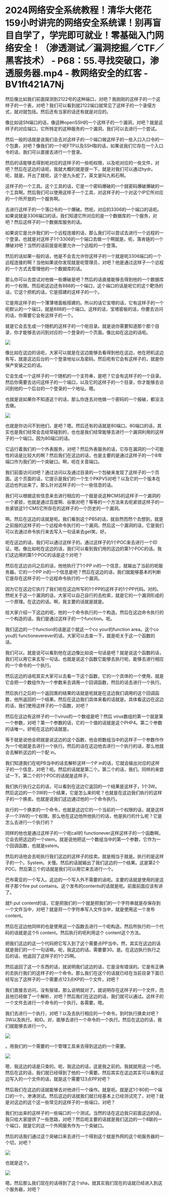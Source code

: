 # 2024网络安全系统教程！清华大佬花159小时讲完的网络安全系统课！别再盲目自学了，学完即可就业！零基础入门网络安全！（渗透测试／漏洞挖掘／CTF／黑客技术） - P68：55.寻找突破口，渗透服务器.mp4 - 教网络安全的红客 - BV1ft421A7Nj

然后像比如我们前面探测到2122号的这种端口，对吧？我刚刚的这样子的一个这样子的一个表，对吧？我们可以看到就2122端口就常见了这样子的一个录侵方式，就对就包括。然后还有当家的话还有就是对应的。

像比如说SN端口的话，像这种openSSH的一个这样子的一个漏洞，对吧？就是这样子的对应端口，它所特定的这种服务的一个漏洞，我们可以去进行一个尝试。

然后一般的话就是说我们会去对这样子的一个端口做这样子的一些入口入口令的一个包裹，对吧？像我们的一个呃FTP以及SSH取的话，如果说我们它存在一个入口令的话，我们可以直接去进行一个登录。

然后的话能够去得到呃对应的这样子的一些呃权限，以及呃对应的一些文件，对吧？然后在这边的话呃，我就大概的就是提一下，就是对我们可以通过hydr。呃，就是。开出了就呃，这个是九头蛇了。英文是叫九和石啊。

这样子的一个工具。这个工具的话，它是一个密码爆破的一个就密码爆破爆破的一个工具啊。然后我们可以使用这样子一个工具，对这样子的一个对这个IP它所对应的一个所开放的一个服务啊。

去进行这样子的一个落口令的一个爆破。然呃，对应的3306的一个端口的话呃。如果说就是3306端口的话，我们知道它所对应的是一个数据库的一个服务，对吧？然后这样子的一个数据库服务的话。

如果说它是允许我们的一个远程连接的话，那么我们可以尝试去进行一个远程的一个登录。也就是对这样子1个3306的一个端口去做一个啊就是。呃，落肯链的一个爆破对吧？当然的话前提是呃要允许一个远程的一个登落。

然后的话如果一般的话，他是不会去允许你这样子的一个就是呃3306端口的一个远程连接的啊？当他如果说你发现就是呃管理员，对吧？他是通过这样子一个远程的一个方式去管理他的一个数据库的话。

那么你可以去尝试对他做一些爆破是吧？然后的话直接能够去得到他的一个数据库的一个权限。然后呃这边还有888的一个端口，这个端口的话是呃它的这个靶场的话，它这个把机的话，它是搭建的这样子的一个。

它是用这样子的一个薄薄塔面板搭建的。所以的话它宝塔的话，它有这样子的一个呃默认的一个端口，就是888的一个端口。这样的话，宝塔密板的话，你要去访问的话，你需要它会有这样子的一个。

就是它会去生成一个随机的这样子的一个呃目录。就是说你需要知道那个那个目录，你才能够去访问到对应的一个登录的一个页面。像比如在这边的话呃。



![](img/43c503484e3debe0b4abeb82cb49566b_1.png)

像比如在这边的话呃，大家可以就是在这边能够去看得到他在这边，他在把机这边有写，就是这边后台的一个登录地址以及密码。然后呃有它会有这样子的，就是你保产安装之后的话。

它会生成一个这样子的一个随机的一个支符串，是吧？它会有这样子的一个目录。然后你需要去访问这样子的一个端口，以及它的这样子的一个目录，你才能够去访问到他的一个后台的一个登录的一个地址。嗯。

也就是说如果你不知道这个的话，那么你连去对他做一个密码的一个报破，都没法去做。

![](img/43c503484e3debe0b4abeb82cb49566b_3.png)

也就是你访问不到他们，是吧？嗯。然后还有的话就是80端口。80端口的话，其实也是我们经常会去经常碰到的，也也是我们经常能够去进行一个漏洞利用的这样子的一个端口。因为80端口的话。

它运行着我们的一个外表服务，对吧？然后外表服务的话，它存在漏洞的一个可能性的话是比较大的啊？然后我们在这边的话，也是主要的是通过这样子的一个8年端口作为我们的一个突破口。啊，呃在关音端口。

我们前面访问对吧？通过访问以及通过目录的一个包破来发现了这样子的一个页面。这个页面的话，它提示是我们的一个生个PKPV5对吧？以及它的一个版本在这边也列出来了。那么针对这样子的一个一些信息的话。

我们可以根据这些信息来去进行相应的一个就是说这种CMS的这样子一个漏洞的一个紧锁，也就是通过百度啊、谷歌对吧？等等的一个方法来去呃紧锁这样子的一些紧锁这1个CMS它所存在的这样子的一个历史的一个漏洞。

啊。然后在这边的话就是呃。我们看到这个PB5的话，就自然而然个去想到，就是之前报的这样子的一个远程命令执行的一个漏洞。然后这一个漏洞的话，它是我们可以去通过命令执行来去写入一句话来去get笑。好。

呃在这边的话，我们可以通过这样子的。通过这样子的1个POC来去进行一个印证。嗯。像比如呃在这边的话，我们可以看到我们用的这边的第1个POC的话。我们这边用的第1个POC的话是这个对吧？

然后在这边访问之后的话，他他执行了1个PP in的一个信息，就输出了当前的呃服务器。它的一个PP in的一个信息是吧？然后在这边的话，我们就能够基本的判断它是存在这样子的一个远程命令执行的一个漏洞。

因为它在这边它执行了我们呃在这边所写的1个PP的这样子的1个PP代码。对的。然呃关于这一个漏洞的话，大家可以自己自行的去检索，就是它的一个漏洞形成的一个原理。在这边的话。啊，我主要的话就是就是。

给大家介绍一下这边的呃，他的一个命令执行的一个构造。然后在这边命令执行的一个构造的话，我们是通过这样子的一个function。呃。

我们这边的一个function的话是这个就这一个co your的function area。这个co you的 functioneverever的话，大家可以去查一下，就是呃关于这一个函数的话。

我们可以。就是说可以看到他在这边像比如说一句话是吧？就是说这个函数的话，我们可以用它来去写一句话。也就是说这个函数它能够去执行呃，能够去进行相应的一个命令的一个执行。

然后这边的话呃其实大家可以去看一下这个函数，它的一个具体的一个使用，就是它会把一个数组作为一个参数来去调用一个回调函数，然后的话去进行一个执行。

然后执行之后的一个返回类的结果的话就是呃就是在这边我们调用的这个回调函数，他所返回的一个结果。然后在这边我们具体来看的话就是。具体看这边在这边的话，我们使用这样子的一个函数，对吧？

然后在这边有这样子的一个virus的一个数组是吧？然后 virus数组的第一个就是第一个参数，对吧？第一个参数的话，它的一个值的话就是这个PHP4。第二个参数的话唯一。好呃在这边的话就是。

等于就是说他会把就是说这边的这个函数，他会把数组当中的这样子一个参数作作为一个呃就是去进行一个执行。然后的话在这边他去进行一个执行的话，那么他就会去解析这边的一个配 in。

我们知道我们在呃PB当中的话去解析这样一个P in的话，它就会输出对应的这样子的一个信息，对吧？呃。然后的话就是第二个。第二个的话，我们。同样的来尝试一下。第二个的1个POC的话就是这样子。

我们执行执行之后的话，可以看到在这边它返回的一个结果是这样子，1个3W。然后这边的一个3W的一个结果，它是怎么来的呢？也就是在这边我们执行的这样子的一个换卖。也就是说我们这边通过他的一个命令执行。

执行的一个换卖的一个命令，也就是这边它的一个当前的一个权限的话，就是这样子一个3W的一个权限。那么他在这边他所他执行的话，他是执行的什么呢？它是怎么去进行一个执行的？

同样的他也是通过这样子的一个呃call的 functionever这样这样子的一个函数啊，它会去把这边的一个stem。就是说他把这一个数组当中的第一个参数，它作为一个回调函数，也就是sstem。

然后的话他会去呃执行我们这边的这样子的挂卖。就是相当于就是。执行的是这样子的一个。System。关慢。然后的话就输出了我们这边的一个结果。这是第2个POC。然后第三个的话就是我们可以用它来去进行一个。

巴布需亚的一个写入。这边的一个写入外不需要的话呃。主要的话就是使用的是这样子那个fire put contains。这个发布的contents的话就是呃。前面前面应该有讲了。

就fi put content的话，它是把我们的一个就是把我们的一个字符串就是存保存到一个文件当中，对吧？就是将一个字符串写入文件当中，就是使用这一个发布 content。

然后在这边他同样的也是使用这一个函数去进行一个呃构造。然后所执行的一个代码的话就是这个fi content。然后执行的呃利用这个 content这个方法。

把我们这边的这一个代码把它写入到了这个需要点PP当中。然，其实在这边的话就是我们的一个一句话嘛。呃，我这边的话。需要要30。是。在这边执行执行之后的话，他返回了这样子的1个25啊。

然后返回了这一个东西的话，就说明我们这边的话，它是没有错误的。它是有正确的去执行我们的这样子的一个命令。那么我们在这个的话就已经在当前目录下面已经写出了这样子的一个需要点123点KP的一个文件，对吧？

我们直接去访问，没有报错，那么说明就对了。就说明存在这样子的一个文件，而且他已经做了一个解析，对吧？然后我们在这边的话，我们就可以通过。这样子的一个文件去进行一个命令的一个执行。各需要。嗯。

我们去进行一个执行，对吧？以及去执行相应的一个命令。到时执行换卖对吧？3W以及执行。和ID。对，能够去进行一个命令的一个执行。然后在这边的话，我们就能够去进行一个。



![](img/43c503484e3debe0b4abeb82cb49566b_5.png)

。用我们的一个需要的一个管理工具来去得到这边的一个需要。

![](img/43c503484e3debe0b4abeb82cb49566b_7.png)

嗯，我这边的话是只查的。呃，我这边的话，这是我之前的。我就就用这一个吧。然后在这的话，我们就已经得到了他的一个需要。然后其实在这边其实可以看到这边写入的一个文件的话，就是这个需要123点PP对吧？

然后我们在这边的话就能够去对他进行一个操作。就是呃。就是这1个80的一个端口的一个。渗涛测试。然后这边的话就我们就已经基本上已经测试完了，对吧？就是对这边的这个这一些常见的这样子的一些端口，对吧？

我们扫出来的这样子的一些端口的一个测试。当然的话在这边我只前面这边的话，我只给大家提供了一些思路，对吧？然后呃主要的话就是我们这边的一个8联的一个端口，就是它的这一个外网服务作为一个突破口。

然后的话我们通过这个突破口来去进行一个得到这个就是外网的这个呃服务器的一个切，对吧？

![](img/43c503484e3debe0b4abeb82cb49566b_9.png)

也就是这个。

![](img/43c503484e3debe0b4abeb82cb49566b_11.png)

嗯。然后那么我们现在的话得到了这个sha，就其实我们现在的话就已经进入到这个服务器，对吧？